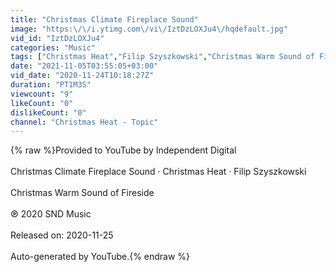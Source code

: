 ```yaml
---
title: "Christmas Climate Fireplace Sound"
image: "https:\/\/i.ytimg.com\/vi\/IztDzLOXJu4\/hqdefault.jpg"
vid_id: "IztDzLOXJu4"
categories: "Music"
tags: ["Christmas Heat","Filip Szyszkowski","Christmas Warm Sound of Fireside"]
date: "2021-11-05T03:55:05+03:00"
vid_date: "2020-11-24T10:18:27Z"
duration: "PT1M3S"
viewcount: "9"
likeCount: "0"
dislikeCount: "0"
channel: "Christmas Heat - Topic"
---
```

{% raw %}Provided to YouTube by Independent Digital<br /><br />Christmas Climate Fireplace Sound · Christmas Heat · Filip Szyszkowski<br /><br />Christmas Warm Sound of Fireside<br /><br />℗ 2020 SND Music<br /><br />Released on: 2020-11-25<br /><br />Auto-generated by YouTube.{% endraw %}
